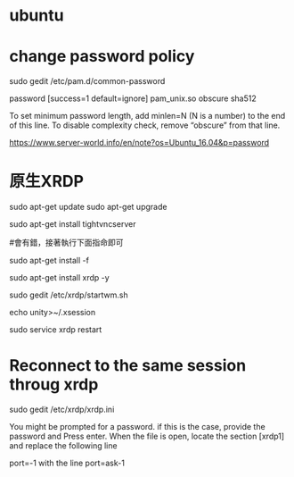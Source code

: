 # ubuntu

# change password policy
sudo gedit /etc/pam.d/common-password


password     [success=1 default=ignore]    pam_unix.so obscure sha512

To set minimum password length, add minlen=N (N is a number) to the end of this line.
To disable complexity check, remove “obscure” from that line.

https://www.server-world.info/en/note?os=Ubuntu_16.04&p=password


# 原生XRDP

sudo apt-get update
sudo apt-get upgrade

sudo apt-get install tightvncserver

#會有錯，接著執行下面指命即可

sudo apt-get install -f

sudo apt-get install xrdp -y

sudo gedit /etc/xrdp/startwm.sh

echo unity>~/.xsession

sudo service xrdp restart


# Reconnect to the same session throug xrdp
sudo gedit /etc/xrdp/xrdp.ini

You might be prompted for a password. if this is the case, provide the password and Press enter.   When the file is open, locate the section [xrdp1] and replace the following line

port=-1
with the line
port=ask-1
